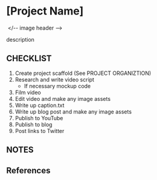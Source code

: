 # [Project Name]

![]() </-- image header -->  

description

## CHECKLIST 
1. Create project scaffold (See PROJECT ORGANIZTION)
1. Research and write video script
    * If necessary mockup code
1. Film video
1. Edit video and make any image assets
1. Write up caption.txt
1. Write up blog post and make any image assets
1. Publish to YouTube
1. Publish to blog
1. Post links to Twitter

## NOTES

## References
